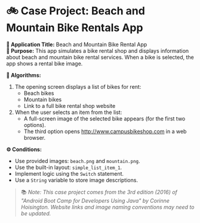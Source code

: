 # 🚲 Case Project: Beach and Mountain Bike Rentals App

**📝 Application Title:** Beach and Mountain Bike Rental App  
**🎯 Purpose:** This app simulates a bike rental shop and displays information about beach and mountain bike rental services. When a bike is selected, the app shows a rental bike image.

**🧠 Algorithms:**  
1. The opening screen displays a list of bikes for rent:  
   - Beach bikes  
   - Mountain bikes  
   - Link to a full bike rental shop website  
2. When the user selects an item from the list:  
   - A full-screen image of the selected bike appears (for the first two options).  
   - The third option opens http://www.campusbikeshop.com in a web browser.

**⚙️ Conditions:**  
- Use provided images: `beach.png` and `mountain.png`.  
- Use the built-in layout: `simple_list_item_1`.  
- Implement logic using the `Switch` statement.  
- Use a `String` variable to store image descriptions.

> 📚 *Note: This case project comes from the 3rd edition (2016) of "Android Boot Camp for Developers Using Java" by Corinne Hoisington. Website links and image naming conventions may need to be updated.*
